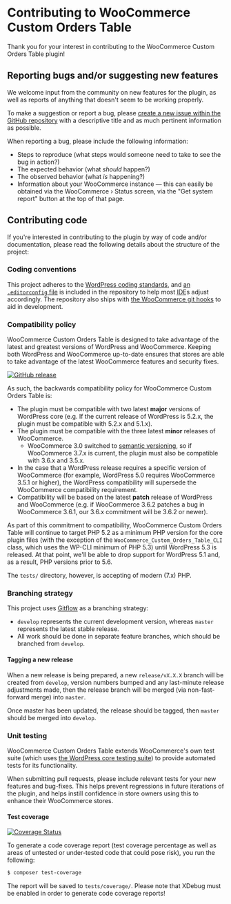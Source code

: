 # Contributing to WooCommerce Custom Orders Table

Thank you for your interest in contributing to the WooCommerce Custom Orders Table plugin!


## Reporting bugs and/or suggesting new features

We welcome input from the community on new features for the plugin, as well as reports of anything that doesn't seem to be working properly.

To make a suggestion or report a bug, please [create a new issue within the GitHub repository](https://github.com/liquidweb/woocommerce-order-tables/issues/new) with a descriptive title and as much pertinent information as possible.

When reporting a bug, please include the following information:

* Steps to reproduce (what steps would someone need to take to see the bug in action?)
* The expected behavior (what _should_ happen?)
* The observed behavior (what _is_ happening?)
* Information about your WooCommerce instance — this can easily be obtained via the WooCommerce &rsaquo; Status screen, via the "Get system report" button at the top of that page.


## Contributing code

If you're interested in contributing to the plugin by way of code and/or documentation, please read the following details about the structure of the project:


### Coding conventions

This project adheres to the [WordPress coding standards](https://make.wordpress.org/core/handbook/best-practices/coding-standards/), and [an `.editorconfig` file](http://editorconfig.org/) is included in the repository to help most <abbr title="Integrated Development Environment">IDE</abbr>s adjust accordingly. The repository also ships with [the WooCommerce git hooks](https://github.com/woocommerce/woocommerce-git-hooks) to aid in development.

### Compatibility policy

WooCommerce Custom Orders Table is designed to take advantage of the latest and greatest versions of WordPress and WooCommerce. Keeping both WordPress and WooCommerce up-to-date ensures that stores are able to take advantage of the latest WooCommerce features and security fixes.

[![GitHub release](https://img.shields.io/github/release/woocommerce/woocommerce.svg)](https://github.com/woocommerce/woocommerce/releases/latest)

As such, the backwards compatibility policy for WooCommerce Custom Orders Table is:

* The plugin must be compatible with two latest **major** versions of WordPress core (e.g. If the current release of WordPress is 5.2.x, the plugin must be compatible with 5.2.x and 5.1.x).
* The plugin must be compatible with the three latest **minor** releases of WooCommerce.
	- WooCommerce 3.0 switched to [semantic versioning](https://woocommerce.wordpress.com/2017/03/13/important-update-regarding-the-upcoming-woocommerce-release-2-7-will-be-3-0-0/), so if WooCommerce 3.7.x is current, the plugin must also be compatible with 3.6.x and 3.5.x.
* In the case that a WordPress release requires a specific version of WooCommerce (for example, WordPress 5.0 requires WooCommerce 3.5.1 or higher), the WordPress compatibility will supersede the WooCommerce compatibility requirement.
* Compatibility will be based on the latest **patch** release of WordPress and WooCommerce (e.g. if WooCommerce 3.6.2 patches a bug in WooCommerce 3.6.1, our 3.6.x commitment will be 3.6.2 or newer).

As part of this commitment to compatibility, WooCommerce Custom Orders Table will continue to target PHP 5.2 as a minimum PHP version for the core plugin files (with the exception of the `WooCommerce_Custom_Orders_Table_CLI` class, which uses the WP-CLI minimum of PHP 5.3) until WordPress 5.3 is released. At that point, we'll be able to drop support for WordPress 5.1 and, as a result, PHP versions prior to 5.6.

The `tests/` directory, however, is accepting of modern (7.x) PHP.


### Branching strategy

This project uses [Gitflow](https://www.atlassian.com/git/tutorials/comparing-workflows/gitflow-workflow) as a branching strategy:

* `develop` represents the current development version, whereas `master` represents the latest stable release.
* All work should be done in separate feature branches, which should be branched from `develop`.


#### Tagging a new release

When a new release is being prepared, a new `release/vX.X.X` branch will be created from `develop`, version numbers bumped and any last-minute release adjustments made, then the release branch will be merged (via non-fast-forward merge) into `master`.

Once master has been updated, the release should be tagged, then `master` should be merged into `develop`.


### Unit testing

WooCommerce Custom Orders Table extends WooCommerce's own test suite (which uses [the WordPress core testing suite](https://make.wordpress.org/core/handbook/testing/automated-testing/writing-phpunit-tests/)) to provide automated tests for its functionality.

When submitting pull requests, please include relevant tests for your new features and bug-fixes. This helps prevent regressions in future iterations of the plugin, and helps instill confidence in store owners using this to enhance their WooCommerce stores.

#### Test coverage

[![Coverage Status](https://coveralls.io/repos/github/liquidweb/woocommerce-custom-orders-table/badge.svg?branch=develop)](https://coveralls.io/github/liquidweb/woocommerce-custom-orders-table?branch=develop)

To generate a code coverage report (test coverage percentage as well as areas of untested or under-tested code that could pose risk), you run the following:

```sh
$ composer test-coverage
```

The report will be saved to `tests/coverage/`. Please note that XDebug must be enabled in order to generate code coverage reports!
